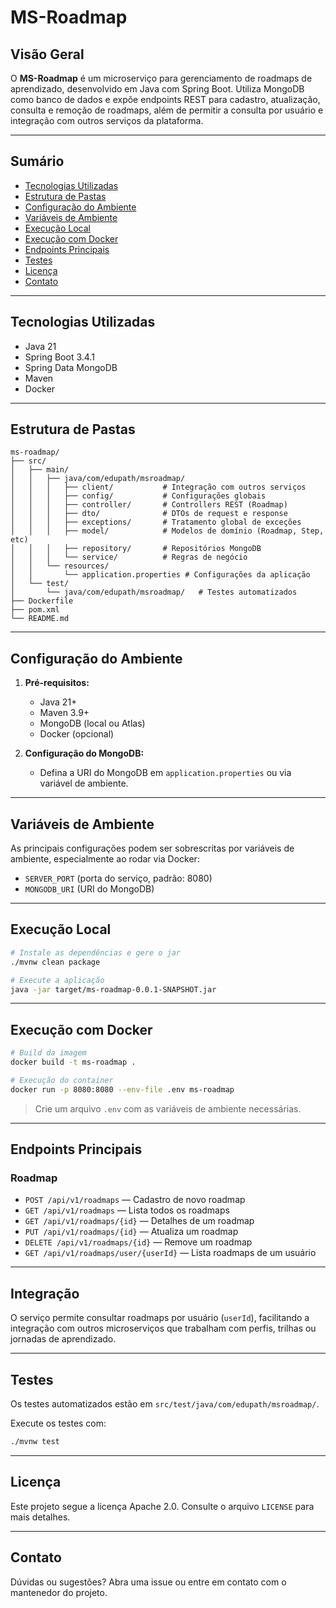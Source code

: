 # MS-Roadmap

## Visão Geral

O **MS-Roadmap** é um microserviço para gerenciamento de roadmaps de aprendizado, desenvolvido em Java com Spring Boot. Utiliza MongoDB como banco de dados e expõe endpoints REST para cadastro, atualização, consulta e remoção de roadmaps, além de permitir a consulta por usuário e integração com outros serviços da plataforma.

---

## Sumário

- [Tecnologias Utilizadas](#tecnologias-utilizadas)
- [Estrutura de Pastas](#estrutura-de-pastas)
- [Configuração do Ambiente](#configuração-do-ambiente)
- [Variáveis de Ambiente](#variáveis-de-ambiente)
- [Execução Local](#execução-local)
- [Execução com Docker](#execução-com-docker)
- [Endpoints Principais](#endpoints-principais)
- [Testes](#testes)
- [Licença](#licença)
- [Contato](#contato)

---

## Tecnologias Utilizadas

- Java 21
- Spring Boot 3.4.1
- Spring Data MongoDB
- Maven
- Docker

---

## Estrutura de Pastas

```
ms-roadmap/
├── src/
│   ├── main/
│   │   ├── java/com/edupath/msroadmap/
│   │   │   ├── client/           # Integração com outros serviços
│   │   │   ├── config/           # Configurações globais
│   │   │   ├── controller/       # Controllers REST (Roadmap)
│   │   │   ├── dto/              # DTOs de request e response
│   │   │   ├── exceptions/       # Tratamento global de exceções
│   │   │   ├── model/            # Modelos de domínio (Roadmap, Step, etc)
│   │   │   ├── repository/       # Repositórios MongoDB
│   │   │   └── service/          # Regras de negócio
│   │   └── resources/
│   │       └── application.properties # Configurações da aplicação
│   └── test/
│       └── java/com/edupath/msroadmap/   # Testes automatizados
├── Dockerfile
├── pom.xml
└── README.md
```

---

## Configuração do Ambiente

1. **Pré-requisitos:**

   - Java 21+
   - Maven 3.9+
   - MongoDB (local ou Atlas)
   - Docker (opcional)

2. **Configuração do MongoDB:**

   - Defina a URI do MongoDB em `application.properties` ou via variável de ambiente.

---

## Variáveis de Ambiente

As principais configurações podem ser sobrescritas por variáveis de ambiente, especialmente ao rodar via Docker:

- `SERVER_PORT` (porta do serviço, padrão: 8080)
- `MONGODB_URI` (URI do MongoDB)

---

## Execução Local

```sh
# Instale as dependências e gere o jar
./mvnw clean package

# Execute a aplicação
java -jar target/ms-roadmap-0.0.1-SNAPSHOT.jar
```

---

## Execução com Docker

```sh
# Build da imagem
docker build -t ms-roadmap .

# Execução do container
docker run -p 8080:8080 --env-file .env ms-roadmap
```

> Crie um arquivo `.env` com as variáveis de ambiente necessárias.

---

## Endpoints Principais

### Roadmap

- `POST /api/v1/roadmaps` — Cadastro de novo roadmap
- `GET /api/v1/roadmaps` — Lista todos os roadmaps
- `GET /api/v1/roadmaps/{id}` — Detalhes de um roadmap
- `PUT /api/v1/roadmaps/{id}` — Atualiza um roadmap
- `DELETE /api/v1/roadmaps/{id}` — Remove um roadmap
- `GET /api/v1/roadmaps/user/{userId}` — Lista roadmaps de um usuário

---

## Integração

O serviço permite consultar roadmaps por usuário (`userId`), facilitando a integração com outros microserviços que trabalham com perfis, trilhas ou jornadas de aprendizado.

---

## Testes

Os testes automatizados estão em `src/test/java/com/edupath/msroadmap/`.

Execute os testes com:

```sh
./mvnw test
```

---

## Licença

Este projeto segue a licença Apache 2.0. Consulte o arquivo `LICENSE` para mais detalhes.

---

## Contato

Dúvidas ou sugestões? Abra uma issue ou entre em contato com o mantenedor do projeto.

